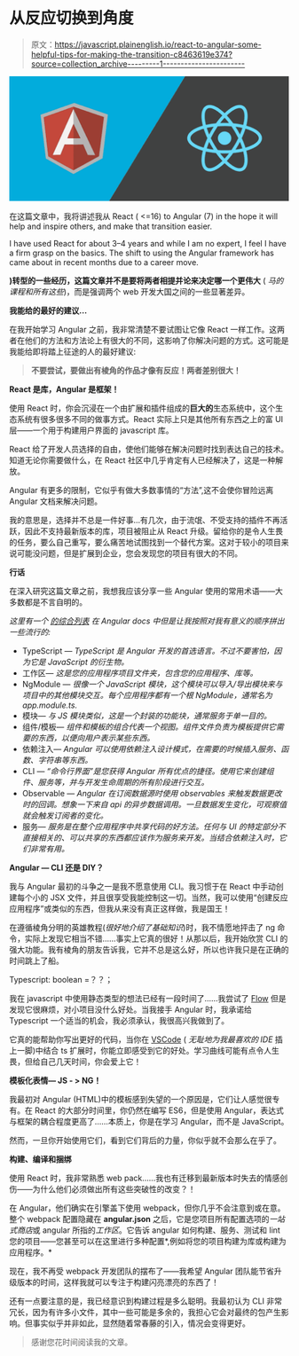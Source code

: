 # 从反应切换到角度

> 原文：<https://javascript.plainenglish.io/react-to-angular-some-helpful-tips-for-making-the-transition-c8463619e374?source=collection_archive---------1----------------------->

![](img/32a6e5f0ee7dfa2bf46e36be6de6b986.png)

在这篇文章中，我将讲述我从 React ( <=16) to Angular (7) in the hope it will help and inspire others, and make that transition easier.

I have used React for about 3–4 years and while I am no expert, I feel I have a firm grasp on the basics. The shift to using the Angular framework has came about in recent months due to a career move.

**)转型的一些经历，这篇文章并不是要将两者相提并论来决定哪一个更伟大** ( *马的课程和所有这些*)，而是强调两个 web 开发大国之间的一些显著差异。

**我能给的最好的建议…**

在我开始学习 Angular 之前，我非常清楚不要试图让它像 React 一样工作。这两者在他们的方法和方法论上有很大的不同，这影响了你解决问题的方式。这可能是我能给即将踏上征途的人的最好建议:

> **不要尝试，要做出有棱角的作品才像有反应！两者差别很大！**

**React 是库，Angular 是框架！**

使用 React 时，你会沉浸在一个由扩展和插件组成的**巨大的**生态系统中，这个生态系统有很多很多不同的做事方式。React 实际上只是其他所有东西之上的富 UI 层——一个用于构建用户界面的 javascript 库。

React 给了开发人员选择的自由，使他们能够在解决问题时找到表达自己的技术。知道无论你需要做什么，在 React 社区中几乎肯定有人已经解决了，这是一种解放。

Angular 有更多的限制，它似乎有做大多数事情的“方法”,这不会使你冒险远离 Angular 文档来解决问题。

我的意思是，选择并不总是一件好事...有几次，由于流氓、不受支持的插件不再活跃，因此不支持最新版本的库，项目被阻止从 React 升级。留给你的是令人生畏的任务，要么自己重写，要么痛苦地试图找到一个替代方案。这对于较小的项目来说可能没问题，但是扩展到企业，您会发现您的项目有很大的不同。

**行话**

在深入研究这篇文章之前，我想我应该分享一些 Angular 使用的常用术语——大多数都是不言自明的。

*这里有一个* [*的综合列表*](https://angular.io/guide/glossary) *在 Angular docs 中但是让我按照对我有意义的顺序拼出一些流行的:*

*   TypeScript — *TypeScript 是 Angular 开发的首选语言。不过不要害怕，因为它是 JavaScript 的衍生物。*
*   工作区— *这是您的应用程序项目文件夹，包含您的应用程序、库等。*
*   NgModule — *很像一个 JavaScript 模块，这个模块可以导入/导出模块来与项目中的其他模块交互。每个应用程序都有一个根 NgModule，通常名为 app.module.ts.*
*   模块— *与 JS 模块类似，这是一个封装的功能块，通常服务于单一目的。*
*   组件/模板— *组件和模板的组合代表一个视图。组件文件负责为模板提供它需要的东西，以便向用户表示某些东西。*
*   依赖注入— *Angular 可以使用依赖注入设计模式，在需要的时候插入服务、函数、字符串等东西。*
*   CLI — *“命令行界面”是您获得 Angular 所有优点的捷径。使用它来创建组件、服务等，并与开发生命周期的所有阶段进行交互。*
*   Observable — *Angular 在订阅数据源时使用 observables 来触发数据更改时的回调。想象一下来自 api 的异步数据调用。一旦数据发生变化，可观察值就会触发订阅者的变化。*
*   服务— *服务是在整个应用程序中共享代码的好方法。任何与 UI 的特定部分不直接相关的、可以共享的东西都应该作为服务来开发。当结合依赖注入时，它们非常有用。*

**Angular — CLI 还是 DIY？**

我与 Angular 最初的斗争之一是我不愿意使用 CLI。我习惯于在 React 中手动创建每个小的 JSX 文件，并且很享受我能控制这一切。当然，我可以使用“创建反应应用程序”或类似的东西，但我从来没有真正这样做，我是国王！

在遵循棱角分明的英雄教程(*很好地介绍了基础知识*)时，我不情愿地抨击了 ng 命令，实际上发现它相当不错……事实上它真的很好！从那以后，我开始欣赏 CLI 的强大功能。我有棱角的朋友告诉我，它并不总是这么好，所以也许我只是在正确的时间跳上了船。

Typescript: boolean =？？；

我在 javascript 中使用静态类型的想法已经有一段时间了……我尝试了 [Flow](https://flow.org/) 但是发现它很麻烦，对小项目没什么好处。当我接手 Angular 时，我承诺给 Typescript 一个适当的机会，我必须承认，我很高兴我做到了。

它真的能帮助你写出更好的代码，当你在 [VSCode](https://code.visualstudio.com/) ( *无耻地为我最喜欢的 IDE* 插上一脚)中结合 ts 扩展时，你能立即感受到它的好处。学习曲线可能有点令人生畏，但给自己几天时间，你会爱上它！

**模板化表情— JS - > NG！**

我最初对 Angular (HTML)中的模板感到失望的一个原因是，它们让人感觉很专有。在 React 的大部分时间里，你仍然在编写 ES6，但是使用 Angular，表达式与框架的耦合程度更高了……本质上，你是在学习 Angular，而不是 JavaScript。

然而，一旦你开始使用它们，看到它们背后的力量，你似乎就不会那么在乎了。

**构建、编译和捆绑**

使用 React 时，我非常熟悉 web pack……我也有迁移到最新版本时失去的情感创伤——为什么他们必须做出所有这些突破性的改变？！

在 Angular，他们确实在引擎盖下使用 webpack，但你几乎不会注意到或在意。整个 webpack 配置隐藏在 **angular.json** 之后，它是您项目所有配置选项的*一站式商店*或 angular 所指的*工作区*。它告诉 angular 如何构建、服务、测试和 lint 您的项目——您甚至可以在这里进行多种配置*,例如将您的项目构建为库或构建为应用程序。*

现在，我不再受 webpack 开发团队的摆布了——我希望 Angular 团队能节省升级版本的时间，这样我就可以专注于构建闪亮漂亮的东西了！

还有一点要注意的是，我已经意识到构建过程是多么聪明。我最初认为 CLI 非常冗长，因为有许多小文件，其中一些可能是多余的，我担心它会对最终的包产生影响。但事实似乎并非如此，显然随着常春藤的引入，情况会变得更好。

> 感谢您花时间阅读我的文章。